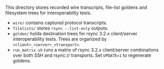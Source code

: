 This directory stores recorded wire transcripts, file-list goldens and
filesystem trees for interoperability tests.

- `wire/` contains captured protocol transcripts.
- `filelists/` stores `rsync --list-only` outputs.
- `golden/` holds destination trees for rsync 3.2.x client/server
  interoperability tests. Trees are organized by
  `<client>_<server>_<transport>`.
- `run_matrix.sh` runs a matrix of rsync 3.2.x client/server combinations over
  both SSH and rsync:// transports. Set `UPDATE=1` to regenerate goldens.
